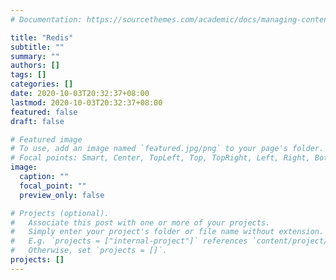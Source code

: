```yaml
---
# Documentation: https://sourcethemes.com/academic/docs/managing-content/

title: "Redis"
subtitle: ""
summary: ""
authors: []
tags: []
categories: []
date: 2020-10-03T20:32:37+08:00
lastmod: 2020-10-03T20:32:37+08:00
featured: false
draft: false

# Featured image
# To use, add an image named `featured.jpg/png` to your page's folder.
# Focal points: Smart, Center, TopLeft, Top, TopRight, Left, Right, BottomLeft, Bottom, BottomRight.
image:
  caption: ""
  focal_point: ""
  preview_only: false

# Projects (optional).
#   Associate this post with one or more of your projects.
#   Simply enter your project's folder or file name without extension.
#   E.g. `projects = ["internal-project"]` references `content/project/deep-learning/index.md`.
#   Otherwise, set `projects = []`.
projects: []
---
```

